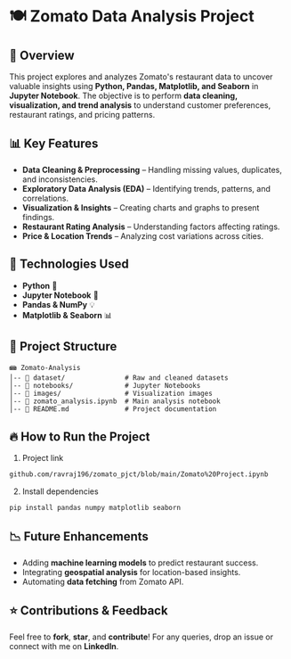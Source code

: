 # 🍽️ Zomato Data Analysis Project  

## 📌 Overview  
This project explores and analyzes Zomato's restaurant data to uncover valuable insights using **Python, Pandas, Matplotlib, and Seaborn** in **Jupyter Notebook**. The objective is to perform **data cleaning, visualization, and trend analysis** to understand customer preferences, restaurant ratings, and pricing patterns.  

## 📊 Key Features  
- **Data Cleaning & Preprocessing** – Handling missing values, duplicates, and inconsistencies.  
- **Exploratory Data Analysis (EDA)** – Identifying trends, patterns, and correlations.  
- **Visualization & Insights** – Creating charts and graphs to present findings.  
- **Restaurant Rating Analysis** – Understanding factors affecting ratings.  
- **Price & Location Trends** – Analyzing cost variations across cities.  

## 🚀 Technologies Used  
- **Python** 🐍  
- **Jupyter Notebook** 💒  
- **Pandas & NumPy** 💡  
- **Matplotlib & Seaborn** 📊  

## 📂 Project Structure  
```  
📾 Zomato-Analysis  
│-- 📂 dataset/               # Raw and cleaned datasets  
│-- 📂 notebooks/             # Jupyter Notebooks  
│-- 📂 images/                # Visualization images  
│-- 📝 zomato_analysis.ipynb  # Main analysis notebook  
│-- 📝 README.md              # Project documentation  
```  

## 🔥 How to Run the Project  
1. Project link  
```bash  
github.com/ravraj196/zomato_pjct/blob/main/Zomato%20Project.ipynb  
```  
2. Install dependencies  
```bash  
pip install pandas numpy matplotlib seaborn  
```  

## 📉 Future Enhancements  
- Adding **machine learning models** to predict restaurant success.  
- Integrating **geospatial analysis** for location-based insights.  
- Automating **data fetching** from Zomato API.  

## ⭐ Contributions & Feedback  
Feel free to **fork**, **star**, and **contribute**! For any queries, drop an issue or connect with me on **LinkedIn**.  
